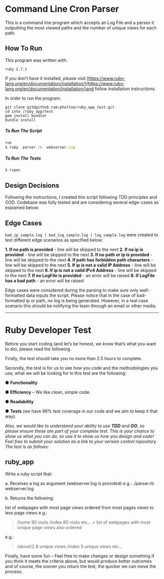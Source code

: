 # Command Line Cron Parser

This is a command line program which accepts an Log File and a parses it outputting the most viewed paths and the number of unique views for each path.

## How To Run

This program was written with:

    ruby 2.7.1
  
If you don't have it installed, please visit [https://www.ruby-lang.org/en/documentation/installation/](https://www.ruby-lang.org/en/documentation/installation/)and follow installation instructions.

In order to run the program:
	

    git clone git@github.com:phaltoe/ruby_app_test.git
    cd into /ruby_app/test
    gem install bundler
    bundle install
##### To Run The Script
```ruby
run
$ ruby  parser.rb  webserver.log
```
##### To Run The Tests
```ruby
$ rspec
```


## Design Decisions

Following the instructions, I created this script following TDD principles and OOD. Codebase was fully tested and are considering several edge-cases as explained below:

## Edge Cases

`bad_ip_sample.log | bad_log_sample.log | log_sample.log`  were created to test different edge scenarios as specified below:

**1. If no path is provided** - line will be skipped to the next
**2. If no ip is provided** - line will be skipped to the next
**3. If no path or ip is provided** - line will be skipped to the next
**4. If path has forbidden path characters** - line will be skipped to the next
**5. If ip is not a valid IP Address**  - line will be skipped to the next
**6. If ip is not a valid IPv4 Address** - line will be skipped to the next
**7. If no LogFile is provided** - an error will be raised
**8. If LogFile has a bad path** - an error will be raised

Edge cases were considered during the parsing to make sure only well-formatted data inputs the script. Please notice that in the case of bad-formatted ip or path, no log is being generated. However, in a real case scenario this should be notifying the team through an email or other media.


------------

# Ruby Developer Test

Before you start coding (and let’s be honest, we know that’s what you want to do), please read the following.


Firstly, the test should take you no more than 2.5 hours to complete.


Secondly, the test is for us to see how you code and the methodologies you use, what we will be looking for in this test are the following:


● __Functionality__

● __Efficiency__ – We like clean, simple code.

● __Readability__

● __Tests__ (we have 96% test coverage in our code and we aim to keep it that way).

_Also, we would like to understand your ability to use __TDD__ and __OO__, so please ensure
these are part of your complete test. This is your chance to show us what you can do,
so use it to show us how you design and code! Feel free to submit your solution as a link to your version control repository
The test is as follows:_


## ruby_app

Write a ruby script that:

a. Receives a log as argument (webserver.log is provided) e.g.: ./parser.rb webserver.log

b. Returns the following:

list of webpages with most page views ordered from most pages views to less page views 
e.g.:
> /home 90 visits /index 80 visits etc... > list of webpages with most unique page views also ordered

e.g.:

> /about/2 8 unique views /index 5 unique views etc...

Finally, have some fun – Feel free to make changes or design something if you think it meets the criteria above, but would produce better outcomes and of course, the sooner you return the test, the quicker we can move the process.



